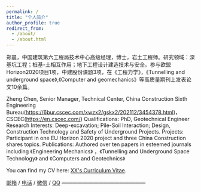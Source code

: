 ```yaml
---
permalink: /
title: "个人简介"
author_profile: true
redirect_from: 
  - /about/
  - /about.html
---
```


郑晨，中国建筑第六工程局技术中心高级经理，博士，岩土工程师。研究领域：深基坑工程；桩基-土相互作用；地下工程设计建造技术与安全。参与欧盟Horizon2020项目1项，中建股份课题3项，在《工程力学》，《Tunnelling and underground space》,《Computer and geomechanics》等高质量期刊上发表论文10余篇。

Zheng Chen, Senior Manager, Technical Center, China Construction Sixth Engineering Bureau(https://6bur.cscec.com/xwzx2/gskx2/202112/3454378.html)，CSCEC(https://en.cscec.com/)
Qualifications: PhD, Geotechnical Engineer
Research Interests: Deep-excavation; Pile-Soil Interaction; Design, Construction Technology and Safety of Underground Projects.
Projects: Participant in one EU Horizon 2020 project and three China Construction shares topics.
Publications: Authored over ten papers in esteemed journals including 《Engineering Mechanics》 ，《Tunnelling and Underground Space Technology》 and 《Computers and Geotechnics》

You can find my CV here: [XX's Curriculum Vitae](../assets/Curriculum_Vitae.pdf).

[邮箱](mailto:zheng_chen1991@163.com) / [电话](https://github.com/QiuDi233) / [微信](../images/Wechat.jpg) / [QQ](https://blog.csdn.net/qd1813100174?spm=1000.2115.3001.5343)
————————————————
